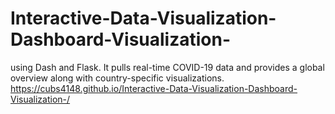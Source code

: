 # Interactive-Data-Visualization-Dashboard-Visualization-
using Dash and Flask. It pulls real-time COVID-19 data and provides a global overview along with country-specific visualizations.
https://cubs4148.github.io/Interactive-Data-Visualization-Dashboard-Visualization-/
